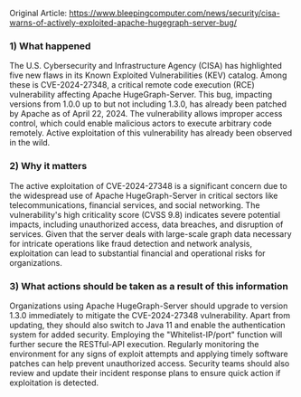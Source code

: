 Original Article: https://www.bleepingcomputer.com/news/security/cisa-warns-of-actively-exploited-apache-hugegraph-server-bug/

### 1) What happened
The U.S. Cybersecurity and Infrastructure Agency (CISA) has highlighted five new flaws in its Known Exploited Vulnerabilities (KEV) catalog. Among these is CVE-2024-27348, a critical remote code execution (RCE) vulnerability affecting Apache HugeGraph-Server. This bug, impacting versions from 1.0.0 up to but not including 1.3.0, has already been patched by Apache as of April 22, 2024. The vulnerability allows improper access control, which could enable malicious actors to execute arbitrary code remotely. Active exploitation of this vulnerability has already been observed in the wild.

### 2) Why it matters
The active exploitation of CVE-2024-27348 is a significant concern due to the widespread use of Apache HugeGraph-Server in critical sectors like telecommunications, financial services, and social networking. The vulnerability's high criticality score (CVSS 9.8) indicates severe potential impacts, including unauthorized access, data breaches, and disruption of services. Given that the server deals with large-scale graph data necessary for intricate operations like fraud detection and network analysis, exploitation can lead to substantial financial and operational risks for organizations.

### 3) What actions should be taken as a result of this information
Organizations using Apache HugeGraph-Server should upgrade to version 1.3.0 immediately to mitigate the CVE-2024-27348 vulnerability. Apart from updating, they should also switch to Java 11 and enable the authentication system for added security. Employing the "Whitelist-IP/port" function will further secure the RESTful-API execution. Regularly monitoring the environment for any signs of exploit attempts and applying timely software patches can help prevent unauthorized access. Security teams should also review and update their incident response plans to ensure quick action if exploitation is detected.